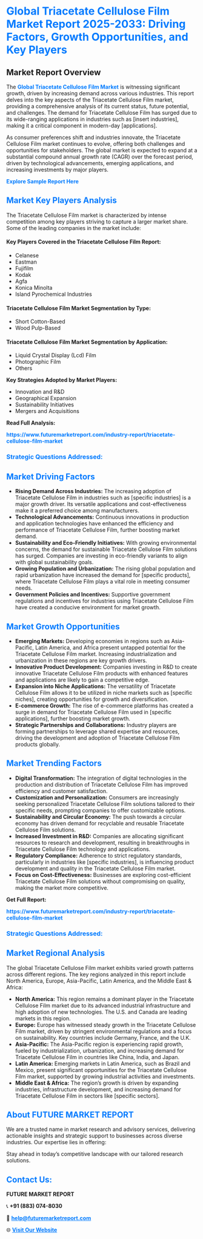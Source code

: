 <h1 style="color: #007BFF;">Global Triacetate Cellulose Film Market Report 2025-2033: Driving Factors, Growth Opportunities, and Key Players</h1>

<section id="overview">
<h2>Market Report Overview</h2>
<p>The <a href="https://www.futuremarketreport.com/industry-report/triacetate-cellulose-film-market" style="color: #007BFF; text-decoration: none;"><strong>Global Triacetate Cellulose Film Market</strong></a> is witnessing significant growth, driven by increasing demand across various industries. This report delves into the key aspects of the Triacetate Cellulose Film market, providing a comprehensive analysis of its current status, future potential, and challenges. The demand for Triacetate Cellulose Film has surged due to its wide-ranging applications in industries such as [insert industries], making it a critical component in modern-day [applications].</p>
<p>As consumer preferences shift and industries innovate, the Triacetate Cellulose Film market continues to evolve, offering both challenges and opportunities for stakeholders. The global market is expected to expand at a substantial compound annual growth rate (CAGR) over the forecast period, driven by technological advancements, emerging applications, and increasing investments by major players.</p>
</section>

<section id="overview">
<p><a href="https://www.futuremarketreport.com/request-sample/reportId=30054" style="color: #007BFF; text-decoration: none;"><strong>Explore Sample Report Here</strong></a></p>
</section>

<section id="key-players">
<h2 style="color: #007BFF;">Market Key Players Analysis</h2>
<p>The Triacetate Cellulose Film market is characterized by intense competition among key players striving to capture a larger market share. Some of the leading companies in the market include:</p>
<h4>Key Players Covered in the Triacetate Cellulose Film Report:</h4>
<ul><li>Celanese</li><li>Eastman</li><li>Fujifilm</li><li>Kodak</li><li>Agfa</li><li>Konica Minolta</li><li>Island Pyrochemical Industries</li></ul>
<h4>Triacetate Cellulose Film Market Segmentation by Type:</h4>
<ul><li>Short Cotton-Based</li><li>Wood Pulp-Based</li></ul>

<h4>Triacetate Cellulose Film Market Segmentation by Application:</h4>
<ul><li>Liquid Crystal Display (Lcd) Film</li><li>Photographic Film</li><li>Others</li></ul>
<p><strong>Key Strategies Adopted by Market Players:</strong></p>
<ul>
<li>Innovation and R&D</li>
<li>Geographical Expansion</li>
<li>Sustainability Initiatives</li>
<li>Mergers and Acquisitions</li>
</ul>
</section>

<section>
<p><strong>Read Full Analysis: </strong></p><a href="https://www.futuremarketreport.com/industry-report/triacetate-cellulose-film-market" style="color: #007BFF; text-decoration: none;"><strong>https://www.futuremarketreport.com/industry-report/triacetate-cellulose-film-market</strong></a>
<h3 style="color: #007BFF;">Strategic Questions Addressed:</h3>
</section>

<section id="driving-factors">
<h2 style="color: #007BFF;">Market Driving Factors</h2>
<ul>
<li><strong>Rising Demand Across Industries:</strong> The increasing adoption of Triacetate Cellulose Film in industries such as [specific industries] is a major growth driver. Its versatile applications and cost-effectiveness make it a preferred choice among manufacturers.</li>
<li><strong>Technological Advancements:</strong> Continuous innovations in production and application technologies have enhanced the efficiency and performance of Triacetate Cellulose Film, further boosting market demand.</li>
<li><strong>Sustainability and Eco-Friendly Initiatives:</strong> With growing environmental concerns, the demand for sustainable Triacetate Cellulose Film solutions has surged. Companies are investing in eco-friendly variants to align with global sustainability goals.</li>
<li><strong>Growing Population and Urbanization:</strong> The rising global population and rapid urbanization have increased the demand for [specific products], where Triacetate Cellulose Film plays a vital role in meeting consumer needs.</li>
<li><strong>Government Policies and Incentives:</strong> Supportive government regulations and incentives for industries using Triacetate Cellulose Film have created a conducive environment for market growth.</li>
</ul>
</section>

<section id="growth-opportunities">
<h2 style="color: #007BFF;">Market Growth Opportunities</h2>
<ul>
<li><strong>Emerging Markets:</strong> Developing economies in regions such as Asia-Pacific, Latin America, and Africa present untapped potential for the Triacetate Cellulose Film market. Increasing industrialization and urbanization in these regions are key growth drivers.</li>
<li><strong>Innovative Product Development:</strong> Companies investing in R&D to create innovative Triacetate Cellulose Film products with enhanced features and applications are likely to gain a competitive edge.</li>
<li><strong>Expansion into Niche Applications:</strong> The versatility of Triacetate Cellulose Film allows it to be utilized in niche markets such as [specific niches], creating opportunities for growth and diversification.</li>
<li><strong>E-commerce Growth:</strong> The rise of e-commerce platforms has created a surge in demand for Triacetate Cellulose Film used in [specific applications], further boosting market growth.</li>
<li><strong>Strategic Partnerships and Collaborations:</strong> Industry players are forming partnerships to leverage shared expertise and resources, driving the development and adoption of Triacetate Cellulose Film products globally.</li>
</ul>
</section>

<section id="trending-factors">
<h2 style="color: #007BFF;">Market Trending Factors</h2>
<ul>
<li><strong>Digital Transformation:</strong> The integration of digital technologies in the production and distribution of Triacetate Cellulose Film has improved efficiency and customer satisfaction.</li>
<li><strong>Customization and Personalization:</strong> Consumers are increasingly seeking personalized Triacetate Cellulose Film solutions tailored to their specific needs, prompting companies to offer customizable options.</li>
<li><strong>Sustainability and Circular Economy:</strong> The push towards a circular economy has driven demand for recyclable and reusable Triacetate Cellulose Film solutions.</li>
<li><strong>Increased Investment in R&D:</strong> Companies are allocating significant resources to research and development, resulting in breakthroughs in Triacetate Cellulose Film technology and applications.</li>
<li><strong>Regulatory Compliance:</strong> Adherence to strict regulatory standards, particularly in industries like [specific industries], is influencing product development and quality in the Triacetate Cellulose Film market.</li>
<li><strong>Focus on Cost-Effectiveness:</strong> Businesses are exploring cost-efficient Triacetate Cellulose Film solutions without compromising on quality, making the market more competitive.</li>
</ul>
</section>

<section>
<p><strong>Get Full Report: </strong></p><a href="https://www.futuremarketreport.com/industry-report/triacetate-cellulose-film-market" style="color: #007BFF; text-decoration: none;"><strong>https://www.futuremarketreport.com/industry-report/triacetate-cellulose-film-market</strong></a>
<h3 style="color: #007BFF;">Strategic Questions Addressed:</h3>
</section>


<section id="regional-analysis">
<h2 style="color: #007BFF;">Market Regional Analysis</h2>
<p>The global Triacetate Cellulose Film market exhibits varied growth patterns across different regions. The key regions analyzed in this report include North America, Europe, Asia-Pacific, Latin America, and the Middle East & Africa:</p>
<ul>
<li><strong>North America:</strong> This region remains a dominant player in the Triacetate Cellulose Film market due to its advanced industrial infrastructure and high adoption of new technologies. The U.S. and Canada are leading markets in this region.</li>
<li><strong>Europe:</strong> Europe has witnessed steady growth in the Triacetate Cellulose Film market, driven by stringent environmental regulations and a focus on sustainability. Key countries include Germany, France, and the U.K.</li>
<li><strong>Asia-Pacific:</strong> The Asia-Pacific region is experiencing rapid growth, fueled by industrialization, urbanization, and increasing demand for Triacetate Cellulose Film in countries like China, India, and Japan.</li>
<li><strong>Latin America:</strong> Emerging markets in Latin America, such as Brazil and Mexico, present significant opportunities for the Triacetate Cellulose Film market, supported by growing industrial activities and investments.</li>
<li><strong>Middle East & Africa:</strong> The region’s growth is driven by expanding industries, infrastructure development, and increasing demand for Triacetate Cellulose Film in sectors like [specific sectors].</li>
</ul>
</section>

<footer>
<h2 style="color: #007BFF;">About FUTURE MARKET REPORT</h2>
<p>We are a trusted name in market research and advisory services, delivering actionable insights and strategic support to businesses across diverse industries. Our expertise lies in offering:</p>

<p>Stay ahead in today’s competitive landscape with our tailored research solutions.</p>

<h2 style="color: #007BFF;">Contact Us:</h2>
<p><strong>FUTURE MARKET REPORT</strong></p>
<p>📞 <strong>+91 (883) 074-8030</strong></p>
<p>📧 <strong><a href="mailto:help@futuremarketreport.com" style="color: #007BFF;">help@futuremarketreport.com</a></strong></p>
<p>🌐 <strong><a href="https://www.futuremarketreport.com/" style="color: #007BFF;">Visit Our Website</a></strong></p>
</footer>